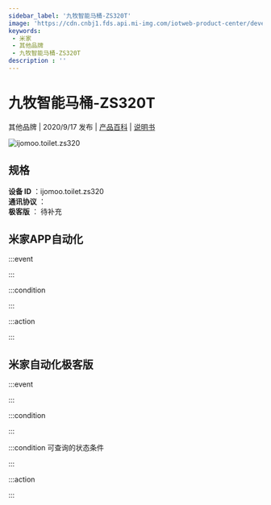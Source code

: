 ```yaml
---
sidebar_label: '九牧智能马桶-ZS320T'
image: 'https://cdn.cnbj1.fds.api.mi-img.com/iotweb-product-center/developer_159367611231499stCiWc.png?GalaxyAccessKeyId=AKVGLQWBOVIRQ3XLEW&Expires=9223372036854775807&Signature=VHWJyYuzWLja9r5TEImQ0HL8QQs='
keywords: 
 - 米家
 - 其他品牌
 - 九牧智能马桶-ZS320T
description : ''
---
```

# 九牧智能马桶-ZS320T

其他品牌 | 2020/9/17 发布 | [产品百科](https://home.mi.com/webapp/content/baike/product/index.html?model=ijomoo.toilet.zs320/) | [说明书](https://home.mi.com/views/introduction.html?model=ijomoo.toilet.zs320&region=cn)

![ijomoo.toilet.zs320](https://cdn.cnbj1.fds.api.mi-img.com/iotweb-product-center/developer_159367611231499stCiWc.png?GalaxyAccessKeyId=AKVGLQWBOVIRQ3XLEW&Expires=9223372036854775807&Signature=VHWJyYuzWLja9r5TEImQ0HL8QQs=)

## 规格  
> 
**设备 ID** ：ijomoo.toilet.zs320  
**通讯协议** ：  
**极客版**  ： 待补充 


## 米家APP自动化  

:::event  

:::

:::condition  

:::

:::action   

:::

## 米家自动化极客版  

:::event  

:::

:::condition  

:::

:::condition 可查询的状态条件  

:::

:::action  

:::

        
